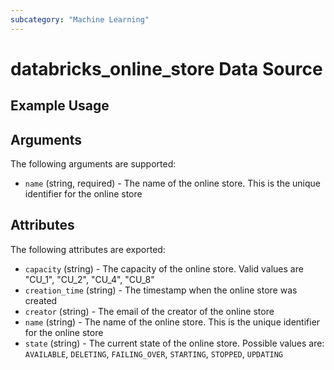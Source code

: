 ```yaml
---
subcategory: "Machine Learning"
---
```

# databricks_online_store Data Source


## Example Usage


## Arguments
The following arguments are supported:
* `name` (string, required) - The name of the online store. This is the unique identifier for the online store

## Attributes
The following attributes are exported:
* `capacity` (string) - The capacity of the online store. Valid values are "CU_1", "CU_2", "CU_4", "CU_8"
* `creation_time` (string) - The timestamp when the online store was created
* `creator` (string) - The email of the creator of the online store
* `name` (string) - The name of the online store. This is the unique identifier for the online store
* `state` (string) - The current state of the online store. Possible values are: `AVAILABLE`, `DELETING`, `FAILING_OVER`, `STARTING`, `STOPPED`, `UPDATING`